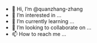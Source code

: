 - 👋 Hi, I’m @quanzhang-zhang
- 👀 I’m interested in ...
- 🌱 I’m currently learning ...
- 💞️ I’m looking to collaborate on ...
- 📫 How to reach me ...

<!---
quanzhang-zhang/quanzhang-zhang is a ✨ special ✨ repository because its `README.md` (this file) appears on your GitHub profile.
You can click the Preview link to take a look at your changes.
--->
